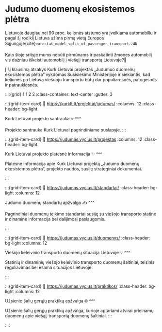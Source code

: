 # Judumo duomenų ekosistemos plėtra

Lietuvoje daugiau nei 90 proc. kelionės atstumo yra įveikiama automobiliu ir pagal šį rodiklį Lietuva užima pirmą
vietą Europos Sąjungoje{cite}`eurostat_model_split_of_passenger_transport`.💡🚘

Kaip šioje srityje mums nebūti pirmūnams ir paskatinti žmones automobilį vis dažniau iškeisti automobilį į viešąjį
transportą Lietuvoje?🧐

Į šį klausimą atsakys Kurk Lietuvai projektas „Judumuo duomenų ekosistemos plėtra“ vykdomas Susisiekimo
Ministerijoje ir siekiantis, kad kelionės po Lietuvą viešuoju transportu būtų dar populiaresnės, patogesnės ir
patrauklesnės.

::::{grid} 1 1 2 2
:class-container: text-center
:gutter: 3

:::{grid-item-card}
:link: https://kurklt.lt/projektai/judumas/
:columns: 12
:class-header: bg-light

Kurk Lietuvai projekto santrauka ⭐
^^^

Projekto santrauka Kurk Lietuvai pagrindiniame puslapyje.
:::

:::{grid-item-card}
:link: https://judumas.vycius.lt/projektas
:columns: 12
:class-header: bg-light

Kurk Lietuvai projekto platesnė informacija ✨
^^^

Platesnė informacija apie Kurk Lietuvai projektą „Judumo duomenų ekosistemos plėtra“, projekto naudos, susiję
strateginiai dokumentai.

:::

:::{grid-item-card}
:link: https://judumas.vycius.lt/standartai/
:class-header: bg-light
:columns: 12


Judumo duomenų standartų apžvalga ✍
^^^

Pagrindiniai duomenų teikimo standartai susiję su viešojo transporto statine ir dinamine informacija bei dalijimosi
paslaugomis.

:::


:::{grid-item-card}
:link: https://judumas.vycius.lt/duomenys/
:class-header: bg-light
:columns: 12


Viešojo keleivinio transporto duomenų situacija Lietuvoje 💡
^^^

Statinių ir dinaminių viešojo keleivinio transporto duomenų šaltiniai, teisinis reguliavimas bei esama situacijos
Lietuvoje.

:::

:::{grid-item-card}
:link: https://judumas.vycius.lt/praktikos/
:class-header: bg-light
:columns: 12


Užsienio šalių gerųjų praktikų apžvalga 🌐
^^^

Užsienio šalių gerųjų praktikų apžvalga, kurioje aptariami atvirai prieinamų duomenų apie viešąjį transportą 
duomenų šaltiniai.
:::

::::